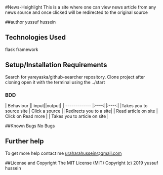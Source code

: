
#News-Heighlight
This is a site  where one can view news article from any news source and once clicked will be redirected to the original source

##author
yussuf hussein


## Technologies Used
flask framework

## Setup/Installation Requirements
Search for yareyaska/github-searcher repository.
Clone project
after cloning open it with the terminal using the ../start


### BDD
| Behaviour    || input||output|
| ------------- |:----:||:----:|
|Takes you to source site  | Click a source | |Redirects you to a site|
| Read article on site  | Click on Read more   | | Takes you to article on site |




##Known Bugs
   No Bugs


## Further help

To get more help contact me uraharahussein@gmail.com


##License and Copyright
The MIT License (MIT) Copyright (c) 2019 yussuf hussein
